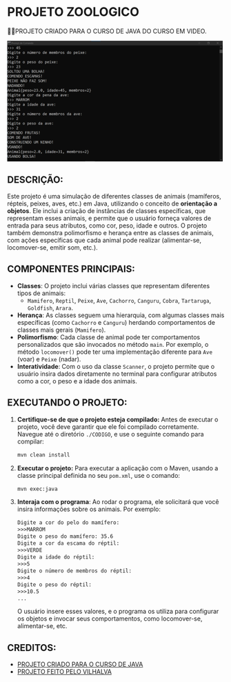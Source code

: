 # PROJETO ZOOLOGICO
👨‍🏫PROJETO CRIADO PARA O CURSO DE JAVA DO CURSO EM VIDEO.

<img src="FOTO.png" align="center" width="500"> <br>

## DESCRIÇÃO:
Este projeto é uma simulação de diferentes classes de animais (mamíferos, répteis, peixes, aves, etc.) em Java, utilizando o conceito de **orientação a objetos**. Ele inclui a criação de instâncias de classes específicas, que representam esses animais, e permite que o usuário forneça valores de entrada para seus atributos, como cor, peso, idade e outros. O projeto também demonstra polimorfismo e herança entre as classes de animais, com ações específicas que cada animal pode realizar (alimentar-se, locomover-se, emitir som, etc.).

## COMPONENTES PRINCIPAIS:
- **Classes**: O projeto inclui várias classes que representam diferentes tipos de animais:
  - `Mamifero`, `Reptil`, `Peixe`, `Ave`, `Cachorro`, `Canguru`, `Cobra`, `Tartaruga`, `Goldfish`, `Arara`.
- **Herança**: As classes seguem uma hierarquia, com algumas classes mais específicas (como `Cachorro` e `Canguru`) herdando comportamentos de classes mais gerais (`Mamifero`).
- **Polimorfismo**: Cada classe de animal pode ter comportamentos personalizados que são invocados no método `main`. Por exemplo, o método `locomover()` pode ter uma implementação diferente para `Ave` (voar) e `Peixe` (nadar).
- **Interatividade**: Com o uso da classe `Scanner`, o projeto permite que o usuário insira dados diretamente no terminal para configurar atributos como a cor, o peso e a idade dos animais.

## EXECUTANDO O PROJETO:
1. **Certifique-se de que o projeto esteja compilado:**
   Antes de executar o projeto, você deve garantir que ele foi compilado corretamente. Navegue até o diretório `./CODIGO`, e use o seguinte comando para compilar:

   ```bash
   mvn clean install
   ```

2. **Executar o projeto:**
   Para executar a aplicação com o Maven, usando a classe principal definida no seu `pom.xml`, use o comando:

   ```bash
   mvn exec:java
   ```

3. **Interaja com o programa**: Ao rodar o programa, ele solicitará que você insira informações sobre os animais. Por exemplo:

   ```
   Digite a cor do pelo do mamífero: 
   >>>MARROM
   Digite o peso do mamífero: 35.6
   Digite a cor da escama do réptil: 
   >>>VERDE
   Digite a idade do réptil: 
   >>>5
   Digite o número de membros do réptil: 
   >>>4
   Digite o peso do réptil: 
   >>>10.5
   ...
   ```

   O usuário insere esses valores, e o programa os utiliza para configurar os objetos e invocar seus comportamentos, como locomover-se, alimentar-se, etc.

## CREDITOS:
- [PROJETO CRIADO PARA O CURSO DE JAVA](https://github.com/VILHALVA/CURSO-DE-JAVA)
- [PROJETO FEITO PELO VILHALVA](https://github.com/VILHALVA)


